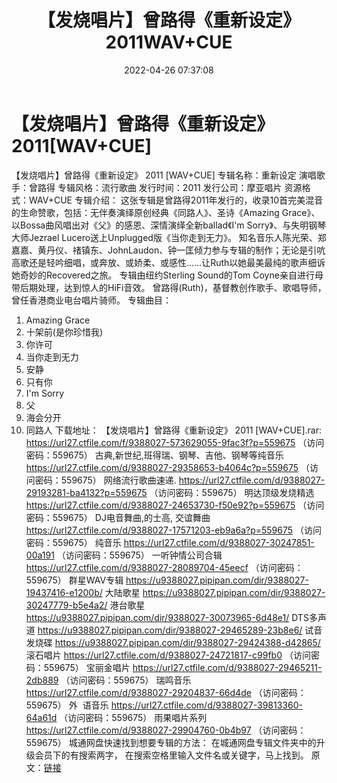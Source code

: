 ﻿---
title: 【发烧唱片】曾路得《重新设定》2011WAV+CUE
date: 2022-04-26 07:37:08
categories: WAV车载音乐、镜像
tags: 国语流行
---
# 【发烧唱片】曾路得《重新设定》2011[WAV+CUE]

【发烧唱片】曾路得《重新设定》 2011
[WAV+CUE]
专辑名称：重新设定
演唱歌手：曾路得
专辑风格：流行歌曲
发行时间：2011
发行公司：摩亚唱片
资源格式：WAV+CUE
专辑介绍：
这张专辑是曾路得2011年发行的，收录10首完美混音的生命赞歌，包括：无伴奏演绎原创经典《同路人》、圣诗《Amazing
Grace》、以Bossa曲风唱出对《父》的感恩、深情演绎全新ballad《I'm Sorry》、与失明钢琴大师Jezrael
Lucero送上Unplugged版《当你走到无力》。
知名音乐人陈光荣、郑嘉嘉、黄丹仪、禇镇东、JohnLaudon、钟一匡倾力参与专辑的制作；无论是引吭高歌还是轻吟细唱，或奔放、或娇柔、或感性……让Ruth以她最美最纯的歌声细诉她奇妙的Recovered之旅。
专辑由纽约Sterling Sound的Tom
Coyne亲自进行母带后期处理，达到惊人的HiFi音效。
曾路得(Ruth)，基督教创作歌手、歌唱导师，曾任香港商业电台唱片骑师。
专辑曲目：
01. Amazing Grace
02. 十架前(是你珍惜我)
03. 你许可
04. 当你走到无力
05. 安静
06. 只有你
07. I'm Sorry
08. 父
09. 海会分开
10. 同路人
下载地址：
【发烧唱片】曾路得《重新设定》 2011 [WAV+CUE].rar: https://url27.ctfile.com/f/9388027-573629055-9fac3f?p=559675
（访问密码：559675）
古典,新世纪,班得瑞、钢琴、吉他、钢琴等纯音乐
https://url27.ctfile.com/d/9388027-29358653-b4064c?p=559675
（访问密码：559675）
网络流行歌曲速递.
https://url27.ctfile.com/d/9388027-29193281-ba4132?p=559675
（访问密码：559675）
明达顶级发烧精选
https://url27.ctfile.com/d/9388027-24653730-f50e92?p=559675
（访问密码：559675）
DJ电音舞曲,的士高, 交谊舞曲
https://url27.ctfile.com/d/9388027-17571203-eb9a6a?p=559675
（访问密码：559675）
纯音乐
https://url27.ctfile.com/d/9388027-30247851-00a191
（访问密码：559675）
一听钟情公司合辑
https://url27.ctfile.com/d/9388027-28089704-45eecf
（访问密码：559675）
群星WAV专辑
https://u9388027.pipipan.com/dir/9388027-19437416-e1200b/
大陆歌星
https://u9388027.pipipan.com/dir/9388027-30247779-b5e4a2/
港台歌星
https://u9388027.pipipan.com/dir/9388027-30073965-6d48e1/
DTS多声道
https://u9388027.pipipan.com/dir/9388027-29465289-23b8e6/
试音发烧碟
https://u9388027.pipipan.com/dir/9388027-29424388-d42865/
滚石唱片
https://url27.ctfile.com/d/9388027-24721817-c99fb0
（访问密码：559675）
宝丽金唱片
https://url27.ctfile.com/d/9388027-29465211-2db889
（访问密码：559675）
瑞鸣音乐
https://url27.ctfile.com/d/9388027-29204837-66d4de
（访问密码：559675）
外  语音乐
https://url27.ctfile.com/d/9388027-39813360-64a61d
（访问密码：559675）
雨果唱片系列
https://url27.ctfile.com/d/9388027-29904760-0b4b97
（访问密码：559675）
城通网盘快速找到想要专辑的方法：
在城通网盘专辑文件夹中的升级会员下的有搜索两字，
在搜索空格里输入文件名或关键字，马上找到。
原文：[链接](https://blog.sina.com.cn/s/blog_1647c7e7601030wve.html)